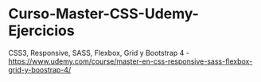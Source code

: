 # Curso-Master-CSS-Udemy-Ejercicios
CSS3, Responsive, SASS, Flexbox, Grid y Bootstrap 4 - https://www.udemy.com/course/master-en-css-responsive-sass-flexbox-grid-y-boostrap-4/
